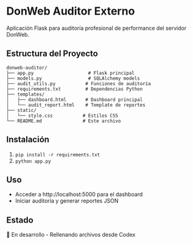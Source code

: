 # DonWeb Auditor Externo

Aplicación Flask para auditoría profesional de performance del servidor DonWeb.

## Estructura del Proyecto
```
donweb-auditor/
├── app.py                    # Flask principal
├── models.py                 # SQLAlchemy models
├── audit_utils.py           # Funciones de auditoría
├── requirements.txt         # Dependencias Python
├── templates/
│   ├── dashboard.html       # Dashboard principal
│   └── audit_report.html    # Template de reportes
├── static/
│   └── style.css           # Estilos CSS
└── README.md               # Este archivo
```

## Instalación
1. `pip install -r requirements.txt`
2. `python app.py`

## Uso
- Acceder a http://localhost:5000 para el dashboard
- Iniciar auditoría y generar reportes JSON

## Estado
🔄 En desarrollo - Rellenando archivos desde Codex
